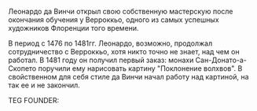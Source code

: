 Леонардо да Винчи открыл свою собственную мастерскую после окончания обучения у Верроккьо, одного из самых успешных художников Флоренции того времени.

В период с 1476 по 1481гг. Леонардо, возможно, продолжал сотрудничество с Верроккьо, хотя никто точно не знает, над чем он работал. В 1481 году он получил первый заказ: монахи Сан-Донато-а-Скопето поручили ему нарисовать картину "Поклонение волхвов". В свойственном для себя стиле да Винчи начал работу над картиной, на так ее и не закончил.












TEG FOUNDER: